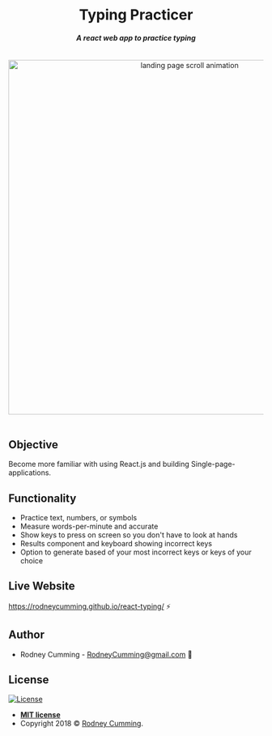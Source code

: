 <div align="center">
 <h1 size="+2">Typing Practicer</h1>
 <h4><i>A react web app to practice typing</i></h4>


<br>
 <img src="https://github.com/devrod/readme-images/blob/master/typing-screenshot.png?raw=true" width="700" alt="landing page scroll animation">
</div>
<br>

## Objective

Become more familiar with using React.js and building Single-page-applications.

## Functionality

- Practice text, numbers, or symbols
- Measure words-per-minute and accurate
- Show keys to press on screen so you don't have to look at hands
- Results component and keyboard showing incorrect keys
- Option to generate based of your most incorrect keys or keys of your choice

## Live Website

https://rodneycumming.github.io/react-typing/ :zap:

## Author

- Rodney Cumming - RodneyCumming@gmail.com :email:

## License

[![License](https://img.shields.io/packagist/l/doctrine/orm.svg)](http://badges.mit-license.org)

- **[MIT license](http://badges.mit-license.org)**
- Copyright 2018 © <a href="http://fvcproductions.com" target="_blank">Rodney Cumming</a>.
